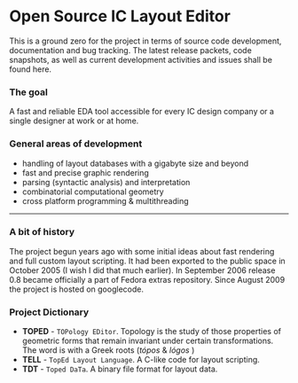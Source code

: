 # Open Source IC Layout Editor #
This is a ground zero for the project in terms of source code development, documentation and bug tracking. The latest release packets, code snapshots, as well as current development activities and issues shall be found here.

### The goal ###
A fast and reliable EDA tool accessible for every IC design company or a single designer at work or at home.

### General areas of development ###
  * handling of layout databases with a gigabyte size and beyond
  * fast and precise graphic rendering
  * parsing (syntactic analysis) and interpretation
  * combinatorial computational geometry
  * cross platform programming & multithreading


---

### A bit of history ###
The project begun years ago with some initial ideas about fast rendering and full custom layout scripting. It had been exported to the public space in October 2005 (I wish I did that much earlier). In September 2006 release 0.8 became officially a part of Fedora extras repository. Since August 2009 the project is hosted on googlecode.

### Project Dictionary ###
  * **TOPED** - `TOPology EDitor`. Topology is the study of those properties of geometric forms that remain invariant under certain transformations. The word is with a Greek roots (_tópos_ & _lógos_ )
  * **TELL** - `TopEd Layout Language`. A C-like code for layout scripting.
  * **TDT** - `Toped DaTa`. A binary file format for layout data.